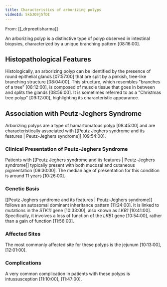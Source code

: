 ```yaml
---
title: Characteristics of arborizing polyps
videoId: SkbJO9j5fDI
---
```


From: [[_drpreetisharma]] <br/> 

An arborizing polyp is a distinctive type of polyp observed in intestinal biopsies, characterized by a unique branching pattern <a class="yt-timestamp" data-t="08:16:00">[08:16:00]</a>.

## Histopathological Features

Histologically, an arborizing polyp can be identified by the presence of round epithelial glands <a class="yt-timestamp" data-t="07:57:00">[07:57:00]</a> that are split by a pinkish, tree-like branching structure <a class="yt-timestamp" data-t="08:04:00">[08:04:00]</a>. This structure, which resembles "branches of a tree" <a class="yt-timestamp" data-t="08:12:00">[08:12:00]</a>, is composed of muscle tissue that goes in between and splits the glands <a class="yt-timestamp" data-t="08:56:00">[08:56:00]</a>. It is sometimes referred to as a "Christmas tree polyp" <a class="yt-timestamp" data-t="09:12:00">[09:12:00]</a>, highlighting its characteristic appearance.

## Association with Peutz-Jeghers Syndrome

Arborizing polyps are a type of hamartomatous polyp <a class="yt-timestamp" data-t="08:45:00">[08:45:00]</a> and are characteristically associated with [[Peutz Jeghers syndrome and its features | Peutz-Jeghers syndrome]] <a class="yt-timestamp" data-t="09:54:00">[09:54:00]</a>.

### Clinical Presentation of Peutz-Jeghers Syndrome
Patients with [[Peutz Jeghers syndrome and its features | Peutz-Jeghers syndrome]] typically present with both mucosal and cutaneous pigmentation <a class="yt-timestamp" data-t="09:30:00">[09:30:00]</a>. The median age of presentation for this condition is around 11 years <a class="yt-timestamp" data-t="10:26:00">[10:26:00]</a>.

### Genetic Basis
[[Peutz Jeghers syndrome and its features | Peutz-Jeghers syndrome]] follows an autosomal dominant inheritance pattern <a class="yt-timestamp" data-t="11:24:00">[11:24:00]</a>. It is linked to mutations in the *STK11* gene <a class="yt-timestamp" data-t="10:33:00">[10:33:00]</a>, also known as *LKB1* <a class="yt-timestamp" data-t="10:41:00">[10:41:00]</a>. Specifically, it involves a loss of function of the *LKB1* gene <a class="yt-timestamp" data-t="10:54:00">[10:54:00]</a>, rather than a gain of function <a class="yt-timestamp" data-t="11:56:00">[11:56:00]</a>.

### Affected Sites
The most commonly affected site for these polyps is the jejunum <a class="yt-timestamp" data-t="10:13:00">[10:13:00]</a>, <a class="yt-timestamp" data-t="12:01:00">[12:01:00]</a>.

### Complications
A very common complication in patients with these polyps is intussusception <a class="yt-timestamp" data-t="11:10:00">[11:10:00]</a>, <a class="yt-timestamp" data-t="11:47:00">[11:47:00]</a>.